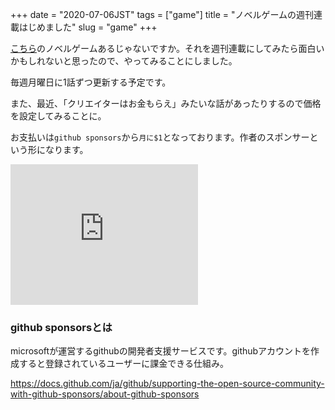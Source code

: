 +++
date = "2020-07-06JST"
tags = ["game"]
title = "ノベルゲームの週刊連載はじめました"
slug = "game"
+++

[こちら](/imgame)のノベルゲームあるじゃないですか。それを週刊連載にしてみたら面白いかもしれないと思ったので、やってみることにしました。

毎週月曜日に1話ずつ更新する予定です。

また、最近、「クリエイターはお金もらえ」みたいな話があったりするので価格を設定してみることに。

お支払いは`github sponsors`から`月に$1`となっております。作者のスポンサーという形になります。

<iframe src="https://github.com/sponsors/syui/card" title="Sponsor syui" height="225" width="auto" style="border: 0;"></iframe>

### github sponsorsとは

microsoftが運営するgithubの開発者支援サービスです。githubアカウントを作成すると登録されているユーザーに課金できる仕組み。

https://docs.github.com/ja/github/supporting-the-open-source-community-with-github-sponsors/about-github-sponsors
